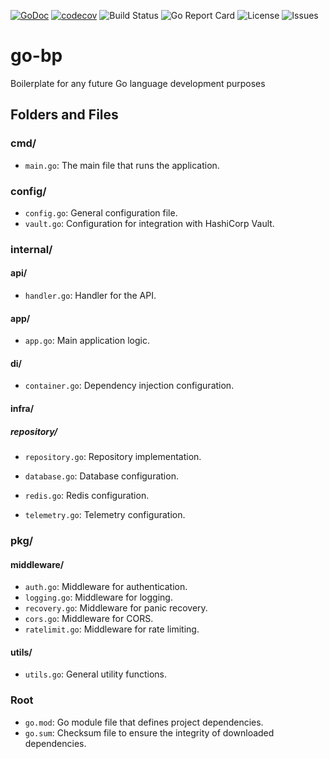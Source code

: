 [![GoDoc](https://godoc.org/github.com/renatosaksanni/go-bp?status.svg)](https://godoc.org/github.com/renatosaksanni/go-bp)
[![codecov](https://codecov.io/gh/renatosaksanni/go-bp/branch/main/graph/badge.svg)](https://codecov.io/gh/renatosaksanni/go-bp)
![Build Status](https://img.shields.io/github/actions/workflow/status/renatosaksanni/go-bp/ci.yml?branch=main)
![Go Report Card](https://goreportcard.com/badge/github.com/renatosaksanni/go-bp)
![License](https://img.shields.io/github/license/renatosaksanni/go-bp.svg)
![Issues](https://img.shields.io/github/issues/renatosaksanni/go-bp.svg)


# go-bp
Boilerplate for any future Go language development purposes

## Folders and Files

### cmd/
- `main.go`: The main file that runs the application.

### config/
- `config.go`: General configuration file.
- `vault.go`: Configuration for integration with HashiCorp Vault.

### internal/
#### api/
- `handler.go`: Handler for the API.

#### app/
- `app.go`: Main application logic.

#### di/
- `container.go`: Dependency injection configuration.

#### infra/
##### repository/
- `repository.go`: Repository implementation.

- `database.go`: Database configuration.
- `redis.go`: Redis configuration.
- `telemetry.go`: Telemetry configuration.

### pkg/
#### middleware/
- `auth.go`: Middleware for authentication.
- `logging.go`: Middleware for logging.
- `recovery.go`: Middleware for panic recovery.
- `cors.go`: Middleware for CORS.
- `ratelimit.go`: Middleware for rate limiting.

#### utils/
- `utils.go`: General utility functions.

### Root
- `go.mod`: Go module file that defines project dependencies.
- `go.sum`: Checksum file to ensure the integrity of downloaded dependencies.
